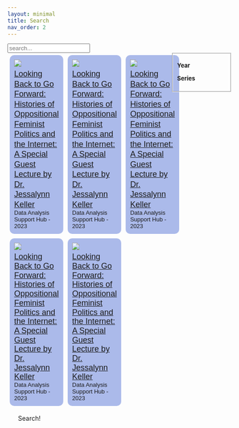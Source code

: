```yaml
---
layout: minimal
title: Search
nav_order: 2
---
```


<!-- https://jekyllrb.com/tutorials/csv-to-table/ -->
<!-- https://github.com/christian-fei/Simple-Jekyll-Search -->

<div id="search-container">

<input type="text" id="search-inputt" placeholder="search...">

<div style="display:flex">

<div style="width: 70%; padding-right: 1em">

<div style="display:grid; grid-template-columns: 1fr 1fr 1fr;">
<div style="background-color: #ABBAEA; padding: 10px; border-radius: 10px; margin: 5px">
  <img src="https://learn.scds.ca/dmds22-23/assets/img/3DPPoster.png">
  <a href="https://google.com/" style="margin-top: 5px; font-family: Arial; font-size: 18px !important; line-height: 1.25; display:block">Looking Back to Go Forward: Histories of Oppositional Feminist Politics and the Internet: A Special Guest Lecture by Dr. Jessalynn Keller</a>
  <p style="margin: 0px; font-family: Arial; font-size: 13px"> Data Analysis Support Hub - 2023 </p>
</div>
<div style="background-color: #ABBAEA; padding: 10px; border-radius: 10px; margin: 5px">
  <img src="https://learn.scds.ca/dmds22-23/assets/img/3DPPoster.png">
  <a href="https://google.com/" style="margin-top: 5px; font-family: Arial; font-size: 18px !important; line-height: 1.25; display:block">Looking Back to Go Forward: Histories of Oppositional Feminist Politics and the Internet: A Special Guest Lecture by Dr. Jessalynn Keller</a>
  <p style="margin: 0px; font-family: Arial; font-size: 13px"> Data Analysis Support Hub - 2023 </p>
</div>
<div style="background-color: #ABBAEA; padding: 10px; border-radius: 10px; margin: 5px">
  <img src="https://learn.scds.ca/dmds22-23/assets/img/3DPPoster.png">
  <a href="https://google.com/" style="margin-top: 5px; font-family: Arial; font-size: 18px !important; line-height: 1.25; display:block">Looking Back to Go Forward: Histories of Oppositional Feminist Politics and the Internet: A Special Guest Lecture by Dr. Jessalynn Keller</a>
  <p style="margin: 0px; font-family: Arial; font-size: 13px"> Data Analysis Support Hub - 2023 </p>
</div>
<div style="background-color: #ABBAEA; padding: 10px; border-radius: 10px; margin: 5px">
  <img src="https://learn.scds.ca/dmds22-23/assets/img/3DPPoster.png">
  <a href="https://google.com/" style="margin-top: 5px; font-family: Arial; font-size: 18px !important; line-height: 1.15; display:block">Looking Back to Go Forward: Histories of Oppositional Feminist Politics and the Internet: A Special Guest Lecture by Dr. Jessalynn Keller</a>
  <p style="margin: 0px; font-family: Arial; font-size: 13px"> Data Analysis Support Hub - 2023 </p>
</div>
<div style="background-color: #ABBAEA; padding: 10px; border-radius: 10px; margin: 5px">
  <img src="https://learn.scds.ca/dmds22-23/assets/img/3DPPoster.png">
  <a href="https://google.com/" style="margin-top: 5px; font-family: Arial; font-size: 18px !important; line-height: 1.15; display:block">Looking Back to Go Forward: Histories of Oppositional Feminist Politics and the Internet: A Special Guest Lecture by Dr. Jessalynn Keller</a>
  <p style="margin: 0px; font-family: Arial; font-size: 13px"> Data Analysis Support Hub - 2023 </p>
</div>

</div>

<ul id="results-container">
Search!
</ul>
</div>


<div style="width: 30%; font-size: small">
<fieldset>

<div id="yearsFilters">

<b>Year</b><br>

</div>

<div id="seriesFilters">

<b>Series</b><br>

</div>


</fieldset>
</div>

</div>

</div>

<!-- Script pointing to search-script.js -->
<script src="{{site.github_repo_url}}assets/javascript/search-script.js" type="text/javascript"></script>
<script src="{{site.github_repo_url}}assets/javascript/jquery.js"></script>

<script>
var json = "";
$.getJSON('data.json', function(obj) {
    json = obj;
});

var search = "";
$.getJSON('search.json', function(obj) {
    search = obj;
});

function getProperty(title, prop) {
  return json[title][prop];    
}

var title = "";

var sjs = SimpleJekyllSearch({
  searchInput: document.getElementById('search-inputt'),
  resultsContainer: document.getElementById('results-container'),
  json: "search.json",
  noResultsText: 'No result found!',
  limit: 100,
  fuzzy: true,
  searchResultTemplate: '
  <li> <!-- {title} -->
    <p>
      <a href="{url}" target="_top">{title}</a>
    </p>
  </li>
  ',
  templateMiddleware: function(prop, value, template) {
    if (prop === 'title') {
      title = value;
    }

    if (prop === 'tags') {
      var strr = "";
      function createHTMLTag(tag) { return `<p class="label">${tag}</p>`;}
      function createTag(tag) { strr = strr.concat(" ", createHTMLTag(tag));  }
      value = value.split(", ");
      value.forEach(createTag);
      const regex = /\*/i;
      return strr;
    }

    if (prop === 'url' || prop === 'description') {
      return getProperty(title, prop);
    }
  }
})
</script>
